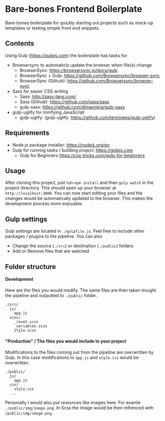 # Bare-bones Frontend Boilerplate
Bare-bones boilerplate for quickly starting out projects such as mock-up templates or testing simple front end snippets.
## Contents
Using Gulp (https://gulpjs.com) the boilerplate has tasks for:
- Browsersync to automaticly update the browser when file(s) change
  - BrowserSync: https://browsersync.io/docs/gulp
  - BrowserSync + Gulp: https://github.com/Browsersync/browser-sync
  - BrowserSync (Github): https://github.com/Browsersync/browser-sync
- Sass for easier CSS writing
  - Sass: http://sass-lang.com/
  - Sass (Github): https://github.com/sass/sass
  - gulp-sass: https://github.com/dlmanning/gulp-sass
- gulp-uglify for minifying JavaScript
  - gulp-uglify: (gulp-uglify: https://github.com/terinjokes/gulp-uglify)
## Requirements
- Node.js package installer: https://nodejs.org/en
- Gulp for running tasks / building project: https://gulpjs.com
  - Gulp for Beginners https://css-tricks.com/gulp-for-beginners
## Usage
After cloning this project, just run ```npm install``` and then ```gulp watch``` in the project directory. This should open up your browser at ```http://localhost:3000```. You can now start editing your files and the changes would be automatically updated to the browser. This makes the development process more enjoyable.
## Gulp settings
Gulp settings are located in ```./gulpfile.js```. Feel free to include other packages / plugins to the pipeline.
You can also
- Change the source (```./src```) or destination (```./public```) folders
- Add or Remove files that are watched
## Folder structure
#### Development
Here are the files you would modify. The same files are then taken trought the pipeline and outputted to ```./public``` folder.
```
./src/
  js/
    app.js
  scss/
    _reset.scss
    _variables.scss
    style.scss
```
#### "Production" / The files you would include to your project
Modifications to the files coming out from the pipeline are overwritten by Gulp. In this case modifications to ```app.js``` and ```style.css``` would be overwritten. 
```
./public/
  js/
    app.js
  css/
    style.css
  ...
```
Personally I would also put resources like images here. For examle ```./public/img/image.png```. In Scss the image would be then refrenced with ```/public/img/image.png```.
